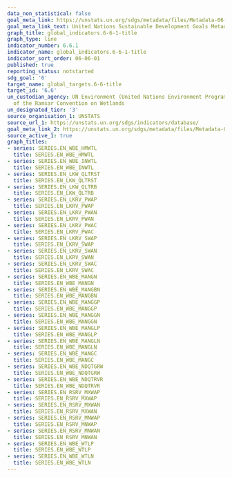 ```yaml
---
data_non_statistical: false
goal_meta_link: https://unstats.un.org/sdgs/metadata/files/Metadata-06-06-01a.pdf
goal_meta_link_text: United Nations Sustainable Development Goals Metadata (pdf 428kB)
graph_title: global_indicators.6-6-1-title
graph_type: line
indicator_number: 6.6.1
indicator_name: global_indicators.6-6-1-title
indicator_sort_order: 06-06-01
published: true
reporting_status: notstarted
sdg_goal: '6'
target_name: global_targets.6-6-title
target_id: '6.6'
un_custodian_agency: UN Environment (United Nations Environment Programme); Secretariat
  of the Ramsar Convention on Wetlands
un_designated_tier: '3'
source_organisation_1: UNSTATS
source_url_1: https://unstats.un.org/sdgs/indicators/database/
goal_meta_link_2: https://unstats.un.org/sdgs/metadata/files/Metadata-06-06-01b.pdf
source_active_1: true
graph_titles:
- series: SERIES.EN_WBE_HMWTL
  title: SERIES.EN_WBE_HMWTL
- series: SERIES.EN_WBE_INWTL
  title: SERIES.EN_WBE_INWTL
- series: SERIES.EN_LKW_QLTRST
  title: SERIES.EN_LKW_QLTRST
- series: SERIES.EN_LKW_QLTRB
  title: SERIES.EN_LKW_QLTRB
- series: SERIES.EN_LKRV_PWAP
  title: SERIES.EN_LKRV_PWAP
- series: SERIES.EN_LKRV_PWAN
  title: SERIES.EN_LKRV_PWAN
- series: SERIES.EN_LKRV_PWAC
  title: SERIES.EN_LKRV_PWAC
- series: SERIES.EN_LKRV_SWAP
  title: SERIES.EN_LKRV_SWAP
- series: SERIES.EN_LKRV_SWAN
  title: SERIES.EN_LKRV_SWAN
- series: SERIES.EN_LKRV_SWAC
  title: SERIES.EN_LKRV_SWAC
- series: SERIES.EN_WBE_MANGN
  title: SERIES.EN_WBE_MANGN
- series: SERIES.EN_WBE_MANGBN
  title: SERIES.EN_WBE_MANGBN
- series: SERIES.EN_WBE_MANGGP
  title: SERIES.EN_WBE_MANGGP
- series: SERIES.EN_WBE_MANGGN
  title: SERIES.EN_WBE_MANGGN
- series: SERIES.EN_WBE_MANGLP
  title: SERIES.EN_WBE_MANGLP
- series: SERIES.EN_WBE_MANGLN
  title: SERIES.EN_WBE_MANGLN
- series: SERIES.EN_WBE_MANGC
  title: SERIES.EN_WBE_MANGC
- series: SERIES.EN_WBE_NDQTGRW
  title: SERIES.EN_WBE_NDQTGRW
- series: SERIES.EN_WBE_NDQTRVR
  title: SERIES.EN_WBE_NDQTRVR
- series: SERIES.EN_RSRV_MXWAP
  title: SERIES.EN_RSRV_MXWAP
- series: SERIES.EN_RSRV_MXWAN
  title: SERIES.EN_RSRV_MXWAN
- series: SERIES.EN_RSRV_MNWAP
  title: SERIES.EN_RSRV_MNWAP
- series: SERIES.EN_RSRV_MNWAN
  title: SERIES.EN_RSRV_MNWAN
- series: SERIES.EN_WBE_WTLP
  title: SERIES.EN_WBE_WTLP
- series: SERIES.EN_WBE_WTLN
  title: SERIES.EN_WBE_WTLN
---
```

